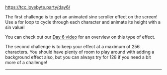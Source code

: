 https://tcc.lovebyte.party/day6/

The first challenge is to get an animated sine scroller effect on the screen! Use a for loop to cycle through each character and animate its height with a sin value!

You can check out our [Day 6 video](https://www.youtube.com/watch?v=qUOlRYzs4_s) for an overview on this type of effect.

The second challenge is to keep your effect at a maximum of 256 characters. You should have plenty of room to play around with adding a background effect also, but you can always try for 128 if you need a bit more of a challenge!

-----
